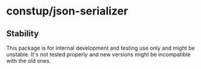 # constup/json-serializer

## Stability

This package is for internal development and testing use only and might be unstable. It's not tested properly and new 
versions might be incompatible with the old ones. 